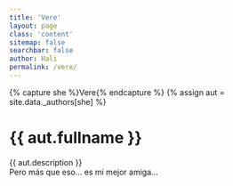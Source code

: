 ```yaml
---
title: 'Vere'
layout: page
class: 'content'
sitemap: false
searchbar: false
author: Hali
permalink: /vere/
---
```


{% capture she %}Vere{% endcapture %}
{% assign aut = site.data._authors[she] %}
<p><h1 class="title is-4">{{ aut.fullname }}</h1></p>
{{ aut.description }}
<br>
Pero más que eso... es mi mejor amiga...
<i class="has-text-danger fas fa-heart"></i>
